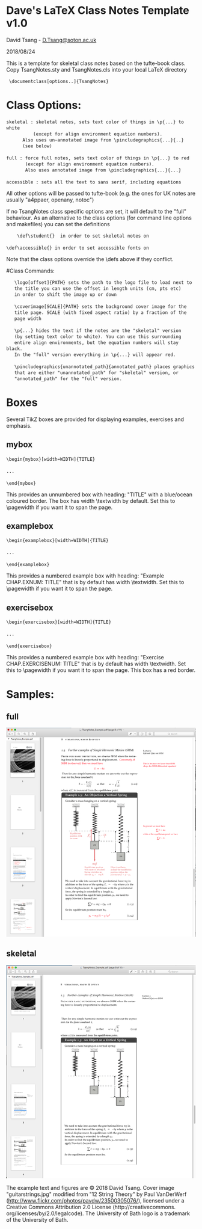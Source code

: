 # Dave's LaTeX Class Notes Template v1.0

David Tsang - D.Tsang@soton.ac.uk

2018/08/24

This is a template for skeletal class notes based on the tufte-book class.
Copy TsangNotes.sty and TsangNotes.cls into your local LaTeX directory

     \documentclass[options..]{TsangNotes}


# Class Options:

  	skeletal : skeletal notes, sets text color of things in \p{...} to white
	          (except for align environment equation numbers).
		  Also uses un-annotated image from \pincludegraphics{...}{..}
		  (see below)

	full : force full notes, sets text color of things in \p{...} to red
	       (except for align environment equation numbers).
	       Also uses annotated image from \pincludegraphics{...}{...}

	accessible : sets all the text to sans serif, including equations

All other options will be passed to tufte-book (e.g. the ones for UK notes are usually "a4ppaer, openany, notoc")

If no TsangNotes class specific options are set, it will default to the "full" behaviour. As an alternative to the class options (for command line options and makefiles) you can set the definitions

      	\def\student{}  in order to set skeletal notes on

	\def\accessible{} in order to set accessible fonts on

Note that the class options override the \defs above  if they conflict.

#Class Commands:

       \logo[offset]{PATH} sets the path to the logo file to load next to
       the title you can use the offset in length units (cm, pts etc)
       in order to shift the image up or down

       \coverimage[SCALE]{PATH} sets the background cover image for the
       title page. SCALE (with fixed aspect ratio) by a fraction of the
       page width

       \p{...} hides the text if the notes are the "skeletal" version
       (by setting text color to white). You can use this surrounding
       entire align environments, but the equation numbers will stay black.
       In the "full" version everything in \p{...} will appear red. 

       \pincludegraphics{unannotated_path}{annotated_path} places graphics
       that are either "unannotated_path" for "skeletal" version, or
       "annotated_path" for the "full" version.

# Boxes

Several TikZ boxes are provided for displaying examples, exercises and
emphasis.

## mybox

	\begin{mybox}[width=WIDTH]{TITLE}

	...
	
	\end{mybox}

This provides an unnumbered box with heading: "TITLE" with a blue/ocean coloured border. The box has width \textwidth by default. Set this to \pagewidth if you want it to span the page. 

## examplebox

	\begin{examplebox}[width=WIDTH]{TITLE}

	...
	
	\end{examplebox}

This provides a numbered example box with heading: "Example CHAP.EXNUM: TITLE"
that is by default has width \textwidth. Set this to \pagewidth if you want it to span the page.


## exercisebox

	\begin{exercisebox}[width=WIDTH]{TITLE}

	...
	
	\end{exercisebox}

This provides a numbered example box with heading: "Exercise CHAP.EXERCISENUM: TITLE"
that is by default has width \textwidth. Set this to \pagewidth if you want it to span the page. This box has a red border.

# Samples:

## full

![full notes sample](full_screenshot.png "full example screenshot")


## skeletal

![skeletal notes sample](skeletal_screenshot.png "skeletal example screenshot")



The example text and figures are  © 2018 David Tsang. Cover image "guitarstrings.jpg" modified from "12 String Theory" by Paul VanDerWerf (http://www.flickr.com/photos/pavdw/23500305076/), licensed under a Creative Commons Attribution 2.0 License (http://creativecommons. org/licenses/by/2.0/legalcode). The University of Bath logo is a trademark of the University of Bath. 
